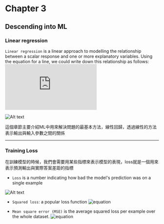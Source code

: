 # Chapter 3
## Descending into ML
### Linear regression
`Linear regression` is a linear approach to modelling the relationship between a scalar response and one or more explanatory variables. Using the equation for a line, we could write down this relationship as follows:
![equation](https://latex.codecogs.com/gif.latex?y&space;=&space;mx&space;&plus;&space;b)

![Alt text](https://developers.google.com/machine-learning/crash-course/images/CricketLine.svg "Linear regression")


這個章節主要介紹ML中用來解決問題的最基本方法，線性回歸，透過線性的方法表示輸出與輸入參數之間的關係

---

### Training Loss
在訓練模型的時候，我們會需要用某些指標來表示模型的表現，loss就是一個用來表示預測輸出與實際答案差距的指標
- `Loss` is a number indicating how bad the model's prediction was on a single example

![Alt text](https://developers.google.com/machine-learning/crash-course/images/LossSideBySide.png "Training Loss")
- `Squared loss`: a popular loss function
![equation](https://latex.codecogs.com/gif.latex?(observation&space;-&space;prediction_{x})^{2})

- `Mean square error (MSE)` is the average squared loss per example over the whole dataset.
![equation](https://latex.codecogs.com/gif.latex?MSE&space;=&space;\frac{1}{N}&space;\sum_{x,y&space;\in&space;D}&space;(observation&space;-&space;prediction_{x})^{2})


